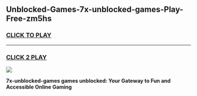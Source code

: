 
## Unblocked-Games-7x-unblocked-games-Play-Free-zm5hs
<h3>
<a href="https://premium76.site?title=7x-unblocked-games&ref=23A">CLICK TO PLAY</a></h3>
<hr>

<h3>
<a href="https://premium76.site?title=7x-unblocked-games&ref=23A">CLICK 2 PLAY</a>
  
</h3>

<a href="https://premium76.site?title=7x-unblocked-games&ref=23A"><img src="https://clearcache.store/games.png"></a>


**7x-unblocked-games games unblocked: Your Gateway to Fun and Accessible Online Gaming**
